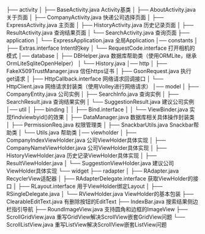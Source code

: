 ├── activity
│   ├── BaseActivity.java                       Activity基类
│   ├── AboutActivity.java                      关于页面
│   ├── CompanyActivity.java                    快递公司选择页面
│   ├── ExpressActivity.java                    主页面
│   ├── HistoryActivity.java                    历史记录页面
│   ├── ResultActivity.java                     查询结果页面
│   └── SearchActivity.java                     查询页面
├── application
│   └── ExpressApplication.java                 全局Application
│── constants
│   ├── Extras.interface                        Intent的key
│   └── RequestCode.interface                   打开相机的模式
│── database
│   ├── DBHelper.java                           数据库帮助类（使用ORMLite，继承OrmLiteSqliteOpenHelper）
│   └── History.java
│── http
│   ├── FakeX509TrustManager.java               信任https证书
│   ├── GsonRequest.java                        执行get请求
│   ├── HttpCallback.interface                  网络请求回调接口
│   └── HttpClient.java                         网络请求封装类（使用Volley进行网络请求）
│── model
│   ├── CompanyEntity.java                      公司实例
│   ├── SearchInfo.java                         查询实例
│   ├── SearchResult.java                       查询结果实例
│   └── SuggestionResult.java                   建议公司实例
│── util
│   ├── binding
│   │   ├── Bind.interface
│   │   └── ViewBinder.java                     实现findviewbyid()的效果
│   ├── DataManager.java                        数据库相关具体操作封装类
│   ├── PermissionReq.java                      权限管理类
│   ├── SnackbarUtils.java                      Snackbar帮助类
│   └── Utils.java                              帮助类
│── viewholder
│   ├── CompanyIndexViewHolder.java             公司ViewHolder具体实现
│   ├── CompanyNameViewHolder.java              公司ViewHolder具体实现
│   ├── HistoryViewHolder.java                  历史记录ViewHolder具体实现
│   ├── ResultViewHolder.java
│   └── SuggestionViewHolder.java               建议公司ViewHolder具体实现
└── widget
    ├── radapter
    │   ├── RAdapter.java                       RecyclerView适配器
    │   ├── RAdapterDelegate.interface          获取ViewHolder的接口
    │   ├── RLayout.interface                   用于ViewHolder绑定Layout
    │   ├── RSingleDelegate.java
    │   └── RViewHolder.java                    ViewHolder的基本包装
    ├── ClearableEditText.java                  有删除按钮的EditText
    ├── IndexBar.java                           搜索结果侧边栏指引导航
    ├── RoundImageView.java                     支持圆角和边框的ImageView
    ├── ScrollGridView.java                     重写GridView解决ScrollView嵌套GridView问题
    └── ScrollListView.java                     重写ListView解决ScrollView嵌套ListView问题


